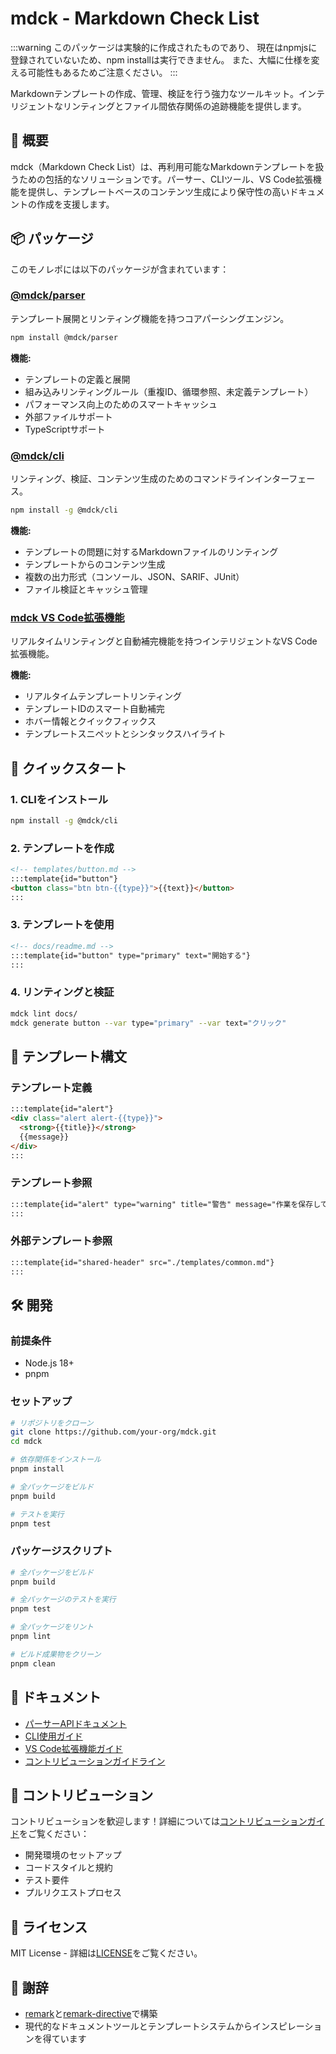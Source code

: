 # mdck - Markdown Check List

:::warning
このパッケージは実験的に作成されたものであり、
現在はnpmjsに登録されていないため、npm installは実行できません。
また、大幅に仕様を変える可能性もあるためご注意ください。
:::

Markdownテンプレートの作成、管理、検証を行う強力なツールキット。インテリジェントなリンティングとファイル間依存関係の追跡機能を提供します。

## 🚀 概要

mdck（Markdown Check List）は、再利用可能なMarkdownテンプレートを扱うための包括的なソリューションです。パーサー、CLIツール、VS Code拡張機能を提供し、テンプレートベースのコンテンツ生成により保守性の高いドキュメントの作成を支援します。

## 📦 パッケージ

このモノレポには以下のパッケージが含まれています：

### [@mdck/parser](./packages/parser)
テンプレート展開とリンティング機能を持つコアパーシングエンジン。

```bash
npm install @mdck/parser
```

**機能:**
- テンプレートの定義と展開
- 組み込みリンティングルール（重複ID、循環参照、未定義テンプレート）
- パフォーマンス向上のためのスマートキャッシュ
- 外部ファイルサポート
- TypeScriptサポート

### [@mdck/cli](./packages/cli)
リンティング、検証、コンテンツ生成のためのコマンドラインインターフェース。

```bash
npm install -g @mdck/cli
```

**機能:**
- テンプレートの問題に対するMarkdownファイルのリンティング
- テンプレートからのコンテンツ生成
- 複数の出力形式（コンソール、JSON、SARIF、JUnit）
- ファイル検証とキャッシュ管理

### [mdck VS Code拡張機能](./packages/vscode-ext)
リアルタイムリンティングと自動補完機能を持つインテリジェントなVS Code拡張機能。

**機能:**
- リアルタイムテンプレートリンティング
- テンプレートIDのスマート自動補完
- ホバー情報とクイックフィックス
- テンプレートスニペットとシンタックスハイライト

## 🎯 クイックスタート

### 1. CLIをインストール

```bash
npm install -g @mdck/cli
```

### 2. テンプレートを作成

```markdown
<!-- templates/button.md -->
:::template{id="button"}
<button class="btn btn-{{type}}">{{text}}</button>
:::
```

### 3. テンプレートを使用

```markdown
<!-- docs/readme.md -->
:::template{id="button" type="primary" text="開始する"}
:::
```

### 4. リンティングと検証

```bash
mdck lint docs/
mdck generate button --var type="primary" --var text="クリック"
```

## 🔧 テンプレート構文

### テンプレート定義

```markdown
:::template{id="alert"}
<div class="alert alert-{{type}}">
  <strong>{{title}}</strong>
  {{message}}
</div>
:::
```

### テンプレート参照

```markdown
:::template{id="alert" type="warning" title="警告" message="作業を保存してください！"}
:::
```

### 外部テンプレート参照

```markdown
:::template{id="shared-header" src="./templates/common.md"}
:::
```

## 🛠️ 開発

### 前提条件

- Node.js 18+
- pnpm

### セットアップ

```bash
# リポジトリをクローン
git clone https://github.com/your-org/mdck.git
cd mdck

# 依存関係をインストール
pnpm install

# 全パッケージをビルド
pnpm build

# テストを実行
pnpm test
```

### パッケージスクリプト

```bash
# 全パッケージをビルド
pnpm build

# 全パッケージのテストを実行
pnpm test

# 全パッケージをリント
pnpm lint

# ビルド成果物をクリーン
pnpm clean
```

## 📖 ドキュメント

- [パーサーAPIドキュメント](./packages/parser/README.ja.md)
- [CLI使用ガイド](./packages/cli/README.ja.md)
- [VS Code拡張機能ガイド](./packages/vscode-ext/README.ja.md)
- [コントリビューションガイドライン](./CONTRIBUTING.md)

## 🤝 コントリビューション

コントリビューションを歓迎します！詳細については[コントリビューションガイド](./CONTRIBUTING.md)をご覧ください：

- 開発環境のセットアップ
- コードスタイルと規約
- テスト要件
- プルリクエストプロセス

## 📄 ライセンス

MIT License - 詳細は[LICENSE](./LICENSE)をご覧ください。

## 🙏 謝辞

- [remark](https://github.com/remarkjs/remark)と[remark-directive](https://github.com/remarkjs/remark-directive)で構築
- 現代的なドキュメントツールとテンプレートシステムからインスピレーションを得ています
